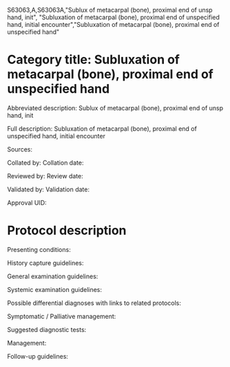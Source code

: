 S63063,A,S63063A,"Sublux of metacarpal (bone), proximal end of unsp hand, init", "Subluxation of metacarpal (bone), proximal end of unspecified hand, initial encounter","Subluxation of metacarpal (bone), proximal end of unspecified hand"
# Category title: Subluxation of metacarpal (bone), proximal end of unspecified hand

Abbreviated description: Sublux of metacarpal (bone), proximal end of unsp hand, init

Full description: Subluxation of metacarpal (bone), proximal end of unspecified hand, initial encounter

Sources:

Collated by:
Collation date:

Reviewed by:
Review date:

Validated by:
Validation date:

Approval UID:

# Protocol description

Presenting conditions:

History capture guidelines:

General examination guidelines:

Systemic examination guidelines:

Possible differential diagnoses with links to related protocols:

Symptomatic / Palliative management:

Suggested diagnostic tests:

Management:

Follow-up guidelines:
